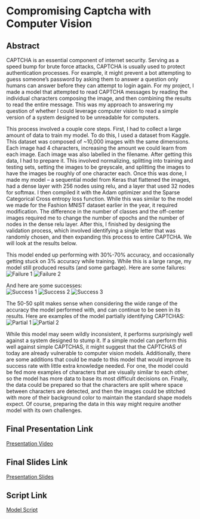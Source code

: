 # Compromising Captcha with Computer Vision

## Abstract

CAPTCHA is an essential component of internet security. Serving as a speed bump for brute force attacks, CAPTCHA is usually used to protect authentication processes. For example, it might prevent a bot attempting to guess someone’s password by asking them to answer a question only humans can answer before they can attempt to login again. For my project, I made a model that attempted to read CAPTCHA messages by reading the individual characters composing the image, and then combining the results to read the entire message. This was my approach to answering my question of whether I could leverage computer vision to read a simple version of a system designed to be unreadable for computers.

This process involved a couple core steps. First, I had to collect a large amount of data to train my model. To do this, I used a dataset from Kaggle. This dataset was composed of ~10,000 images with the same dimensions. Each image had 4 characters, increasing the amount we could learn from each image. Each image was also labelled in the filename. After getting this data, I had to prepare it. This involved normalizing, splitting into training and testing sets, setting the images to be greyscale, and splitting the images to have the images be roughly of one character each. Once this was done, I made my model – a sequential model from Keras that flattened the images, had a dense layer with 256 nodes using relu, and a layer that used 32 nodes for softmax. I then compiled it with the Adam optimizer and the Sparse Categorical Cross entropy loss function. While this was similar to the model we made for the Fashion MNIST dataset earlier in the year, it required modification. The difference in the number of classes and the off-center images required me to change the number of epochs and the number of nodes in the dense relu layer. After this, I finished by designing the validation process, which involved identifying a single letter that was randomly chosen, and then expanding this process to entire CAPTCHA. We will look at the results below.

This model ended up performing with 30%-70% accuracy, and occasionally getting stuck on 3% accuracy while training. While this is a large range, my model still produced results (and some garbage). Here are some failures:
<br>
![Failure 1](https://raw.githubusercontent.com/pasolano/appml/main/data/final-project/failed-classification.PNG)
![Failure 2](https://raw.githubusercontent.com/pasolano/appml/main/data/final-project/failed-2.PNG)

And here are some successes:
<br>
![Success 1](https://raw.githubusercontent.com/pasolano/appml/main/data/final-project/correct.PNG)
![Success 2](https://raw.githubusercontent.com/pasolano/appml/main/data/final-project/correct-2.PNG)
![Success 3](https://raw.githubusercontent.com/pasolano/appml/main/data/final-project/correct-3.PNG)

The 50-50 split makes sense when considering the wide range of the accuracy the model performed with, and can continue to be seen in its results. Here are examples of the model partially identifying CAPTCHAS:
<br>
![Partial 1](https://raw.githubusercontent.com/pasolano/appml/main/data/final-project/full-text-semi.PNG)
![Partial 2](https://raw.githubusercontent.com/pasolano/appml/main/data/final-project/full-text-semi-2.PNG)

While this model may seem wildly inconsistent, it performs surprisingly well against a system designed to stump it. If a simple model can perform this well against simple CAPTCHAS, it might suggest that the CAPTCHAS of today are already vulnerable to computer vision models. Additionally, there are some additions that could be made to this model that would improve its success rate with little extra knowledge needed. For one, the model could be fed more examples of characters that are visually similar to each other, so the model has more data to base its most difficult decisions on. Finally, the data could be prepared so that the characters are split where space between characters are detected, and then the images could be stitched with more of their background color to maintain the standard shape models expect. Of course, preparing the data in this way might require another model with its own challenges.

## Final Presentation Link

[Presentation Video](https://drive.google.com/file/d/16uy4PyMXPKcwjxL9a8sO1pRDlqhUJzeG/view?usp=sharing)

## Final Slides Link

[Presentation Slides](https://docs.google.com/presentation/d/1vOmETxY3S1nfvUbDv-W2HXUUYfLDZoVyAAm6itk7ZZ8/edit?usp=sharing)

## Script Link

[Model Script](https://github.com/pasolano/appml/blob/main/scripts/final-project/captcha_decode.py)
